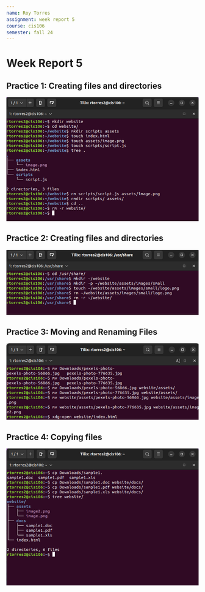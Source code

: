 ```yaml
---
name: Roy Torres
assignment: week report 5
course: cis106
semester: fall 24
---
```


# Week Report 5

## Practice 1: Creating files and directories
![p1](practice1.png)

## Practice 2: Creating files and directories
![p2](practice2.png)

## Practice 3: Moving and Renaming Files
![p3](practice3.png)

## Practice 4: Copying files
![p4](practice4.png)

